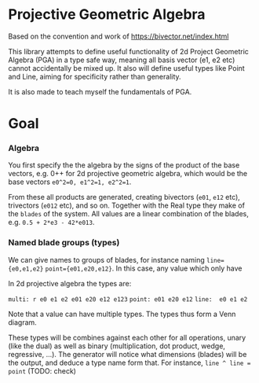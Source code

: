 # Projective Geometric Algebra

Based on the convention and work of https://bivector.net/index.html

This library attempts to define useful functionality of 2d Project Geometric Algebra (PGA) in a type safe way, meaning all basis vector (e1, e2 etc) cannot accidentally be mixed up. It also will define useful types like Point and Line, aiming for specificity rather than generality.

It is also made to teach myself the fundamentals of PGA.

# Goal

### Algebra
You first specify the the algebra by the signs of the product of the base vectors, e.g. 0++ for 2d projective geometric algebra, which would be the base vectors `e0^2=0, e1^2=1, e2^2=1`.

From these all products are generated, creating bivectors (`e01`, `e12` etc), trivectors (`e012` etc), and so on. Together with the Real type they make of the `blades` of the system. All values are a linear combination of the blades, e.g. `0.5 + 2*e3 - 42*e013`.

### Named blade groups (types)
We can give names to groups of blades, for instance naming `line={e0,e1,e2}`  `point={e01,e20,e12}`. In this case, any value which only have

In 2d projective algebra the types are:

`multi: r e0 e1 e2 e01 e20 e12 e123`
`point: e01 e20 e12`
`line:  e0 e1 e2`

Note that a value can have multiple types. The types thus form a Venn diagram.

These types will be combines against each other for all operations, unary (like the dual) as well as binary (multiplication, dot product, wedge, regressive, ...). The generator will notice what dimensions (blades) will be the output, and deduce a type name form that. For instance, `line ^ line = point` (TODO: check)
